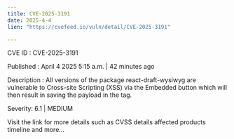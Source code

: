 ```yaml
---
title: CVE-2025-3191
date: 2025-4-4
lien: "https://cvefeed.io/vuln/detail/CVE-2025-3191"

---
```


CVE ID : CVE-2025-3191

Published :  April 4
2025
5:15 a.m. | 42 minutes ago

Description : All versions of the package react-draft-wysiwyg are vulnerable to Cross-site Scripting (XSS) via the Embedded button which will then result in saving the payload in the  tag.

Severity: 6.1 | MEDIUM

Visit the link for more details
such as CVSS details
affected products
timeline
and more...
